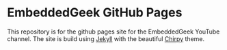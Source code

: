 # EmbeddedGeek GitHub Pages

This repository is for the github pages site for the EmbeddedGeek YouTube channel. The site is build using [Jekyll](https://jekyllrb.com/) with the beautiful [Chirpy](https://chirpy.cotes.page/) theme.